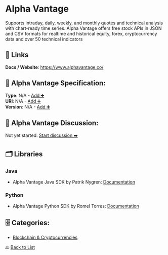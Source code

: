 # Alpha Vantage

Supports intraday, daily, weekly, and monthly quotes and technical analysis with chart-ready time series. Alpha Vantage offers free stock APIs in JSON and CSV formats for realtime and historical equity, forex, cryptocurrency data and over 50 technical indicators

##  🔗 Links
**Docs / Website**: https://www.alphavantage.co/

## 🧬 Alpha Vantage Specification:
**Type**: N/A - [Add ➕](https://github.com/apis-list/apis-list/edit/main/apis.yaml#L620)  
**URI**: N/A - [Add ➕](https://github.com/apis-list/apis-list/edit/main/apis.yaml#L620)  
**Version**: N/A - [Add ➕](https://github.com/apis-list/apis-list/edit/main/apis.yaml#L620)

## 💬 Alpha Vantage Discussion:
Not yet started. [Start discussion ➡️](https://github.com/apis-list/apis-list/discussions/new)

## 🗂️ Libraries
### Java
- Alpha Vantage Java SDK by Patrik Nygren: [Documentation](https://github.com/patriques82/alphavantage4j)
### Python
- Alpha Vantage Python SDK by Romel Torres: [Documentation](https://github.com/RomelTorres/alpha_vantage)


## 🗄️ Categories:
- [Blockchain & Cryptocurrencies](https://github.com/apis-list/apis-list#blockchain--cryptocurrencies-)

🔙  [Back to List](https://github.com/apis-list/apis-list)
